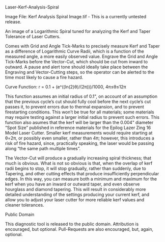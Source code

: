 Laser-Kerf-Analysis-Spiral

Image File: Kerf Analysis Spiral Image.tif - This is a currently untested release.

  An image of a Logarithmic Spiral tuned for analyzing the Kerf and Taper Tolerance of Laser Cutters.

  Comes with Grid and Angle Tick-Marks to precisely measure Kerf and Taper as a difference of Logarithmic Curve Radii, which is a function of the measured angle, a more easily observed value. Engrave the Grid and Angle Tick-Marks before the Vector-Cut, which should be cut from inward to outward. A pause and alert tone should ideally take place between the Engraving and Vector-Cutting steps, so the operator can be alerted to the time most likely to cause a fire hazard.


Curve Function:
r = 0.1 + (e^((ln(2)θ)/(2π)))/1000, 4π≤θ≤12π

  This function assumes an initial radius of 0.1", on account of an assumption that the previous cycle’s cut should fully cool before the next cycle’s cut passes it, to prevent errors due to thermal expansion, and to prevent firestarting conditions. This won’t be true for all materials; some materials may require testing against a larger initial radius to prevent such errors.
  This function also asumes that the kerf will be larger than the 0.004" diameter “Spot Size” published in reference materials for the Epilog Lazer Zing 16 Model Laser Cutter. Smaller kerf measurements would require starting at θ=2π, or possibly even smaller, rather than 4π; however, this introduces a risk of fire hazard, since, practically speaking, the laser would be passing along “the same path multiple times”.

  The Vector-Cut will produce a gradually increasing spiral thickness; that much is obvious. What is not so obvious is that, when the overlap of kerf radii begins to stop, it will stop gradually, rather than suddenly, due to Tapering, and other cutting effects that produce insufficiently perpendicular edges. In this way, you can measure both a minimum and maximum for the kerf when you have an inward or outward taper, and even observe hourglass and diamond tapering. This will result in considerably more detailed understanding of the settings producing your current kerf, and allow you to adjust your laser cutter for more reliable kerf values and cleaner tolerances.


Public Domain

  This diagnostic tool is released to the public domain. Attribution is encouraged, but optional. Pull-Requests are also encouraged, but, again, optional.
